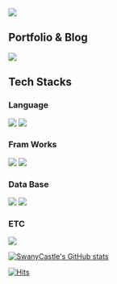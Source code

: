 <img src="https://capsule-render.vercel.app/api?type=waving&color=auto&height=300&section=header&text=SeungHwan%20Kwak&fontSize=50&animation=fadeIn&fontAlign=73&fontAlignY=50" />

<div align=cneter>
  <h2>Portfolio & Blog</h2>
  <a href="https://velog.io/@hwanseung/posts" target="_blank"><img src="https://img.shields.io/badge/hwanseung.log-20C997?style=flat-square&logo=velog&logoColor=white"/></a>
  <h2>Tech Stacks</h2>
  <h3>Language</h3>
    <img src="https://img.shields.io/badge/Python-3776AB?&logo=python&logoColor=white"/>
    <img src="https://img.shields.io/badge/JavaScript-F7DF1E?&logo=javascript&logoColor=white"/>
  <h3>Fram Works</h3>
    <img src="https://img.shields.io/badge/Flask-000000?&logo=flask&logoColor=white"/>
    <img src="https://img.shields.io/badge/Django-092E20?&logo=django&logoColor=white"/>
  <h3>Data Base</h3>
    <img src="https://img.shields.io/badge/MySQL-4479A1?&logo=mysql&logoColor=white"/>
    <img src="https://img.shields.io/badge/SQLite-003B57?&logo=sqlite&logoColor=white"/>
  <h3>ETC</h3>
    <img src="https://img.shields.io/badge/HTML5-E34F26?&logo=html5&logoColor=white"/>
    <!--<img src="https://img.shields.io/badge/Bootstrap-7952B3?&logo=bootstrap&logoColor=white"/>-->

  [![SwanyCastle's GitHub stats](https://github-readme-stats.vercel.app/api?username=swanycastle)](https://github.com/swanycastle/github-readme-stats)

  [![Hits](https://hits.seeyoufarm.com/api/count/incr/badge.svg?url=https%3A%2F%2Fgithub.com%2FSwanyCastle%2Fhit-counter&count_bg=%233D6EC8&title_bg=%230F0F0F&icon=&icon_color=%23E7E7E7&title=hits&edge_flat=false)](https://hits.seeyoufarm.com)
</div>

<!--
<div align=center>
  
  # Portfolio & Blog

  [![Portfolio Badge](https://img.shields.io/badge/Portfolio-FF4785?style=flat&logo=campaignmonitor&logoColor=white)](https://portfolio-website-hyemin.netlify.app/)
  [![Blog Badge](https://img.shields.io/badge/Velog-20C997?&logo=velog&logoColor=white)](https://velog.io/@kimhamney/posts)

  # Tech Stacks

  ![Python](https://img.shields.io/badge/Python-3776AB?&logo=Python&logoColor=white) 
  ![Javascript](https://img.shields.io/badge/JavaScript-F7DF1E?&logo=javascript&logoColor=black) 
  ![C#](https://img.shields.io/badge/c%23-%23239120.svg?style=flat&logo=csharp&logoColor=white) 
  ![Java](https://img.shields.io/badge/java-007396?style=flat&logo=coffeescript&logoColor=white) 

  ![HTML](https://img.shields.io/badge/HTML5-E34F26?style=flat&logo=html5&logoColor=white) 
  ![CSS3](https://img.shields.io/badge/css3-%231572B6.svg?style=flat&logo=css3&logoColor=white) 
  ![React](https://img.shields.io/badge/React-61DAFB?style=flat&logo=React&logoColor=black) 
  ![Flutter](https://img.shields.io/badge/Flutter-%2302569B.svg?style=flat&logo=Flutter&logoColor=white) 
  
  ![Django](https://img.shields.io/badge/django-%23092E20.svg?style=flat&logo=django&logoColor=white) 
  ![Jenkins](https://img.shields.io/badge/jenkins-%232C5263.svg?style=flat&logo=jenkins&logoColor=white)

  ![Unity](https://img.shields.io/badge/Unity-000000?style=flat&logo=unity&logoColor=white)
  ![Android](https://img.shields.io/badge/Android-3DDC84?style=flat&logo=android&logoColor=white)
  ![Xcode](https://img.shields.io/badge/Xcode-147EFB?style=flat&logo=Xcode&logoColor=white)
  
  # GitHub Stats
  
  ![](http://github-profile-summary-cards.vercel.app/api/cards/profile-details?username=kimhamney&theme=github)
  ![](http://github-profile-summary-cards.vercel.app/api/cards/stats?username=kimhamney&theme=github)
  ![](http://github-profile-summary-cards.vercel.app/api/cards/repos-per-language?username=kimhamney&theme=github)

  [![Hits](https://hits.seeyoufarm.com/api/count/incr/badge.svg?url=https%3A%2F%2Fgithub.com%2Fkimhamney%2Fhit-counter&count_bg=%2379C83D&title_bg=%23555555&icon=&icon_color=%23E7E7E7&title=hits&edge_flat=false)](https://hits.seeyoufarm.com)

</div>
-->
